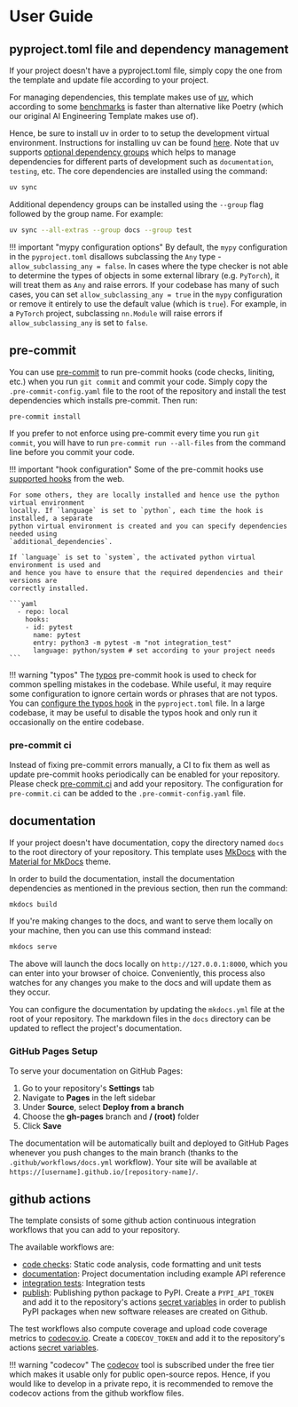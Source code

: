 # User Guide

## pyproject.toml file and dependency management

If your project doesn't have a pyproject.toml file, simply copy the one from the
template and update file according to your project.

For managing dependencies, this template makes use of [uv](https://docs.astral.sh/uv/),
which according to some [benchmarks](https://github.com/astral-sh/uv/blob/main/BENCHMARKS.md)
is faster than alternative like Poetry (which our original AI Engineering Template
makes use of).

Hence, be sure to install uv in order to to setup the development virtual environment.
Instructions for installing uv can be found [here](https://docs.astral.sh/uv/getting-started/installation/).
Note that uv supports [optional dependency groups](https://docs.astral.sh/uv/concepts/projects/dependencies/#dependency-groups)
which helps to manage dependencies for different parts of development such as `documentation`,
`testing`, etc. The core dependencies are installed using the command:

```bash
uv sync
```

Additional dependency groups can be installed using the `--group` flag followed
by the group name. For example:

```bash
uv sync --all-extras --group docs --group test
```

!!! important "mypy configuration options"
    By default, the `mypy` configuration in the `pyproject.toml` disallows subclassing
    the `Any` type - `allow_subclassing_any = false`. In cases where the type checker
    is not able to determine the types of objects in some external library (e.g. `PyTorch`),
    it will treat them as `Any` and raise errors. If your codebase has many of such
    cases, you can set `allow_subclassing_any = true` in the `mypy` configuration or
    remove it entirely to use the default value (which is `true`). For example, in
    a `PyTorch` project, subclassing `nn.Module` will raise errors if `allow_subclassing_any`
    is set to `false`.


## pre-commit

You can use [pre-commit](https://pre-commit.com/) to run pre-commit hooks (code checks,
liniting, etc.) when you run `git commit` and commit your code. Simply copy the
`.pre-commit-config.yaml` file to the root of the repository and install the test
dependencies which installs pre-commit. Then run:

```bash
pre-commit install
```

If you prefer to not enforce using pre-commit every time you run `git commit`,
you will have to run `pre-commit run --all-files` from the command line before you
commit your code.

!!! important "hook configuration"
    Some of the pre-commit hooks use [supported hooks](https://pre-commit.com/hooks.html)
    from the web.

    For some others, they are locally installed and hence use the python virtual environment
    locally. If `language` is set to `python`, each time the hook is installed, a separate
    python virtual environment is created and you can specify dependencies needed using
    `additional_dependencies`.

    If `language` is set to `system`, the activated python virtual environment is used and
    and hence you have to ensure that the required dependencies and their versions are
    correctly installed.

    ```yaml
      - repo: local
        hooks:
        - id: pytest
          name: pytest
          entry: python3 -m pytest -m "not integration_test"
          language: python/system # set according to your project needs
    ```

!!! warning "typos"
    The [typos](https://github.com/crate-ci/typos) pre-commit hook is used to check for
    common spelling mistakes in the codebase. While useful, it may require some
    configuration to ignore certain words or phrases that are not typos. You can
    [configure the typos hook](https://github.com/crate-ci/typos/blob/master/docs/reference.md)
    in the `pyproject.toml` file. In a large codebase, it may be useful to disable
    the typos hook and only run it occasionally on the entire codebase.


### pre-commit ci

Instead of fixing pre-commit errors manually, a CI to fix them as well as update
pre-commit hooks periodically can be enabled for your repository. Please check
[pre-commit.ci](https://pre-commit.ci/) and add your repository. The configuration for
``pre-commit.ci`` can be added to the ``.pre-commit-config.yaml`` file.


## documentation

If your project doesn't have documentation, copy the directory named `docs` to the root
directory of your repository. This template uses [MkDocs](https://www.mkdocs.org/) with
the [Material for MkDocs](https://squidfunk.github.io/mkdocs-material/) theme.

In order to build the documentation, install the documentation dependencies as mentioned
in the previous section, then run the command:

```bash
mkdocs build
```

If you're making changes to the docs, and want to serve them locally on your machine,
then you can use this command instead:

```bash
mkdocs serve
```

The above will launch the docs locally on `http://127.0.0.1:8000`, which you can
enter into your browser of choice. Conveniently, this process also watches for any
changes you make to the docs and will update them as they occur.

You can configure the documentation by updating the `mkdocs.yml` file at the root of
your repository. The markdown files in the `docs` directory can be updated to reflect
the project's documentation.

### GitHub Pages Setup

To serve your documentation on GitHub Pages:

1. Go to your repository's **Settings** tab
2. Navigate to **Pages** in the left sidebar
3. Under **Source**, select **Deploy from a branch**
4. Choose the **gh-pages** branch and **/ (root)** folder
5. Click **Save**

The documentation will be automatically built and deployed to GitHub Pages whenever you push changes to the main branch (thanks to the `.github/workflows/docs.yml` workflow). Your site will be available at `https://[username].github.io/[repository-name]/`.


## github actions

The template consists of some github action continuous integration workflows that you
can add to your repository.

The available workflows are:

- [code checks](https://github.com/VectorInstitute/aieng-template/blob/main/.github/workflows/code_checks.yml): Static code analysis, code formatting and unit tests
- [documentation](https://github.com/VectorInstitute/aieng-template/blob/main/.github/workflows/docs.yml): Project documentation including example API reference
- [integration tests](https://github.com/VectorInstitute/aieng-template/blob/main/.github/workflows/integration_tests.yml): Integration tests
- [publish](https://github.com/VectorInstitute/aieng-template/blob/main/.github/workflows/publish.yml):
Publishing python package to PyPI. Create a `PYPI_API_TOKEN` and add it to the
repository's actions [secret variables](https://docs.github.com/en/actions/security-guides/using-secrets-in-github-actions)
in order to publish PyPI packages when new software releases are created on Github.

The test workflows also compute coverage and upload code coverage metrics to
[codecov.io](https://app.codecov.io/gh/VectorInstitute/aieng-template). Create a
`CODECOV_TOKEN` and add it to the repository's actions [secret variables](https://docs.github.com/en/actions/security-guides/using-secrets-in-github-actions).

!!! warning "codecov"
    The [codecov](https://app.codecov.io/github/VectorInstitute) tool is subscribed under the free tier
    which makes it usable only for public open-source repos. Hence, if you would like to develop in a
    private repo, it is recommended to remove the codecov actions from the github workflow files.
